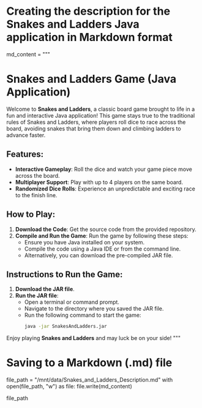 # Creating the description for the Snakes and Ladders Java application in Markdown format
md_content = """
# Snakes and Ladders Game (Java Application)

Welcome to **Snakes and Ladders**, a classic board game brought to life in a fun and interactive Java application! This game stays true to the traditional rules of Snakes and Ladders, where players roll dice to race across the board, avoiding snakes that bring them down and climbing ladders to advance faster.

## Features:
- **Interactive Gameplay**: Roll the dice and watch your game piece move across the board.
- **Multiplayer Support**: Play with up to 4 players on the same board.
- **Randomized Dice Rolls**: Experience an unpredictable and exciting race to the finish line.

## How to Play:
1. **Download the Code**: Get the source code from the provided repository.
2. **Compile and Run the Game**: Run the game by following these steps:
   - Ensure you have Java installed on your system.
   - Compile the code using a Java IDE or from the command line.
   - Alternatively, you can download the pre-compiled JAR file.

## Instructions to Run the Game:
1. **Download the JAR file**.
2. **Run the JAR file**:
   - Open a terminal or command prompt.
   - Navigate to the directory where you saved the JAR file.
   - Run the following command to start the game:
     ```bash
     java -jar SnakesAndLadders.jar
     ```

Enjoy playing **Snakes and Ladders** and may luck be on your side!
"""

# Saving to a Markdown (.md) file
file_path = "/mnt/data/Snakes_and_Ladders_Description.md"
with open(file_path, "w") as file:
    file.write(md_content)

file_path
